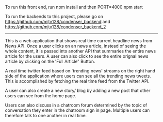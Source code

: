 To run this front end, run npm install and then PORT=4000 npm start

To run the backends to this project, please go on https://github.com/mjtv128/condenser_backend and https://github.com/mjtv128/condenser_backend_2

------

This is a web application that shows real time current headline news from News API. 
Once a user clicks on an news article, instead of seeing the whole content, it is passed into another API that summaries the entire news article for the users. 
A user can also click to see the entire orignal news article by clicking on the 'Full Article" Button. 

A real time twitter feed based on 'trending news' streams on the right hand side of the application where users can see all the trending news tweets. This is accomplished by fetching the real time feed from the Twitter API. 

A user can also create a new story/ blog by adding a new post that other users can see from the home page. 

Users can also discuss in a chatroom forum determined by the topic of conversation they enter in the chatroom sign in page. Multiple users can therefore talk to one another in real time. 



